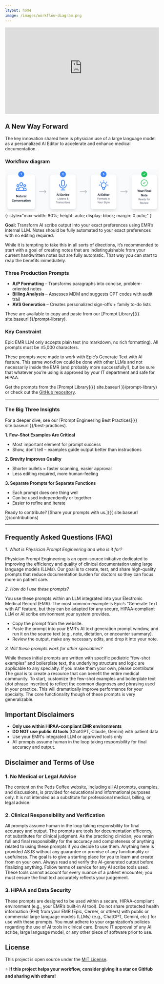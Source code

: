 ```yaml
---
layout: home
image: /images/workflow-diagram.png
---
```


<style>
  
  .video-container {
    position: relative;
    padding-bottom: 56.25%; /* 16:9 aspect ratio */
    height: 0;
    overflow: hidden;
    max-width: 100%;
    background: #000;
    margin-bottom: 1.5rem;
    z-index: 1;
  }
  .video-container iframe {
    position: absolute;
    top: 0;
    left: 0;
    width: 100%;
    height: 100%;
    z-index: 1;
  }
  
/* Ensure site navigation appears above video */
  .site-header {
    position: relative;
    z-index: 100;
  }
  
  .site-nav {
    z-index: 100;
  }
  
  .site-nav .trigger {
    z-index: 200;
  }

</style>

<div class="video-container">
  <iframe 
    width="560" 
    height="315" 
    src="https://www.youtube-nocookie.com/embed/-2ivdNTM7SY?si=ci0EitG8wKOxEp3e" 
    title="YouTube video player" 
    frameborder="0" 
    allow="accelerometer; autoplay; clipboard-write; encrypted-media; gyroscope; picture-in-picture; web-share" 
    allowfullscreen>
  </iframe>
</div>

## A New Way Forward

The key innovation shared here is physician use of a large language model as a personalized AI Editor to accelerate and enhance medical documentation.

### Workflow diagram

![Workflow diagram](./images/workflow-diagram.png){: style="max-width: 80%; height: auto; display: block; margin: 0 auto;" }

**Goal:** Transform AI scribe output into your exact preferences using EMR’s internal LLM. Notes should be fully automated to your exact preferences with no editing required.

While it is tempting to take this in all sorts of directions, it’s recommended to start with a goal of creating notes that are indistinguishable from your current handwritten notes but are fully automatic. That way you can start to reap the benefits immediately.

### Three Production Prompts

* **A/P Formatting** – Transforms paragraphs into concise, problem-oriented notes
* **Billing Analysis** – Assesses MDM and suggests CPT codes with audit trail
* **AVS Generation** – Creates personalized sign-offs + family to-do lists

These are available to copy and paste from our [Prompt Library]({{ site.baseurl }}/prompt-library).

### Key Constraint

Epic EMR LLM only accepts plain text (no markdown, no rich formatting). All prompts must be ≤5,000 characters.

These prompts were made to work with Epic’s Generate Text with AI feature. This same workflow could be done with other LLMs and not necessarily inside the EMR (and probably more successfully!), but be sure that whatever you’re using is approved by your IT department and safe for HIPAA.

Get the prompts from the [Prompt Library]({{ site.baseurl }}/prompt-library) or check out the [GitHub repository](https://github.com/pedscoffee/PhysicianPromptEngineering/).

---

### The Big Three Insights

For a deeper dive, see our [Prompt Engineering Best Practices]({{ site.baseurl }}/best-practices).

**1. Few-Shot Examples Are Critical**
* Most important element for prompt success
* Show, don’t tell – examples guide output better than instructions

**2. Brevity Improves Quality**
* Shorter bullets = faster scanning, easier approval
* Less editing required, more human-feeling

**3. Separate Prompts for Separate Functions**
* Each prompt does one thing well
* Can be used independently or together
* Easier to refine and iterate

Ready to contribute? [Share your prompts with us.]({{ site.baseurl }}/contributions)

---
 
## Frequently Asked Questions (FAQ)
*1. What is Physician Prompt Engineering and who is it for?*

Physician Prompt Engineering is an open-source initiative dedicated to improving the efficiency and quality of clinical documentation using large language models (LLMs). Our goal is to create, test, and share high-quality prompts that reduce documentation burden for doctors so they can focus more on patient care.

*2. How do I use these prompts?*

You use these prompts within an LLM integrated into your Electronic Medical Record (EMR). The most common example is Epic’s “Generate Text with AI” feature, but they can be adapted for any secure, HIPAA-compliant LLM or AI scribe environment your system provides.
- Copy the prompt from the website.
- Paste the prompt into your EMR’s AI text generation prompt window, and run it on the source text (e.g., note, dictation, or encounter summary).
- Review the output, make any necessary edits, and drop it into your note.

*3. Will these prompts work for other specialties?*

While theses initial prompts are written with specific pediatric “few-shot examples” and boilerplate text, the underlying structure and logic are applicable to any specialty.  If you make them your own, please contribute!  The goal is to create a resource that can benefit the entire medical community.  To start, customize the few-shot examples and boilerplate text (dot phrase insertion) to reflect the common diagnoses and phrasing used in your practice. This will dramatically improve performance for your specialty. The core functionality though of these prompts is very generalizable.

## Important Disclaimers
- **Only use within HIPAA-compliant EMR environments**
- **DO NOT use public AI tools** (ChatGPT, Claude, Gemini) with patient data
- Use your EMR's integrated LLM or approved tools only
- All prompts assume human in the loop taking responsbility for final accuracy and output.

## Disclaimer and Terms of Use
### 1. No Medical or Legal Advice
The content on the Peds Coffee website, including all AI prompts, examples, and discussions, is provided for educational and informational purposes only. It is not intended as a substitute for professional medical, billing, or legal advice.

### 2. Clinical Responsibility and Verification
All prompts assume human in the loop taking responsbility for final accuracy and output.  The prompts are tools for documentation efficency, not substitutes for clinical judgment. As the practicing clinician, you retain full and final responsibility for the accuracy and completeness of anything related to using these prompts if you decide to use them. Anything here is provided AS IS without any guarantee or promise of any functionality or usefulness. The goal is to give a starting place for you to learn and create from on your own.  Always read and verify the AI-generated output before finalizing anything. Follow terms of service for any AI scribe tools used.  These tools cannot account for every nuance of a patient encounter; you must ensure the final text accurately reflects your judgement.

### 3. HIPAA and Data Security
These prompts are designed to be used within a secure, HIPAA-compliant environment (e.g., your EMR’s built-in AI tool).  Do not share protected health information (PHI) from your EMR (Epic, Cerner, or others) with public or commercial large language models (LLMs) (e.g., ChatGPT, Gemini, etc.) for use with these prompts.  You must adhere to your organization’s policies regarding the use of AI tools in clinical care.  Ensure IT approval of any AI scribe, large language model, or any other piece of software prior to use.

## License
This project is open source under the [MIT License](LICENSE).

⭐ **If this project helps your workflow, consider giving it a star on GitHub and sharing with others!**